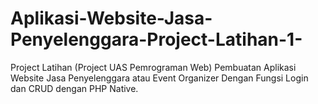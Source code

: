 # Aplikasi-Website-Jasa-Penyelenggara-Project-Latihan-1-
Project Latihan (Project UAS Pemrograman Web) Pembuatan Aplikasi Website Jasa Penyelenggara atau Event Organizer Dengan Fungsi Login dan CRUD dengan PHP Native.
